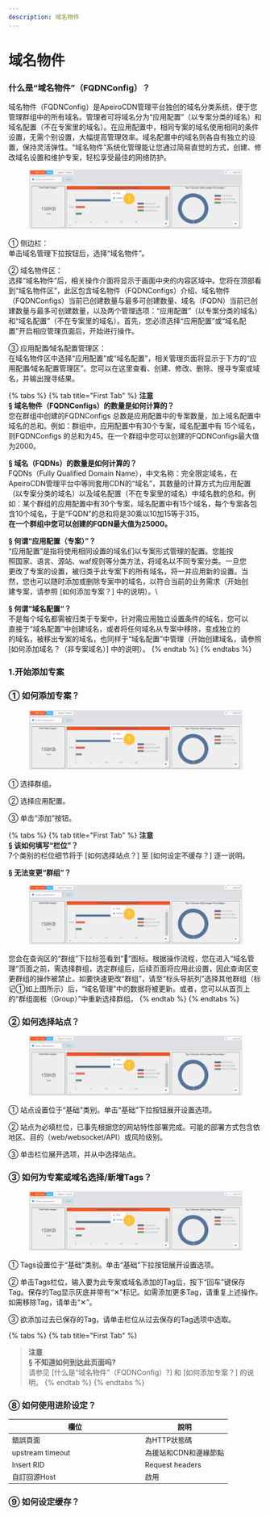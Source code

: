 ```yaml
---
description: 域名物件
---
```


# 域名物件



### **什么是“域名物件”（FQDNConfig）？** <a href="#e4-bb-80-e4-b9-88-e6-98-af-e2-80-9c-e5-9f-9f-e5-90-8d-e7-89-a9-e4-bb-b6-e2-80-9d-ef-bc-88fqdnconfig" id="e4-bb-80-e4-b9-88-e6-98-af-e2-80-9c-e5-9f-9f-e5-90-8d-e7-89-a9-e4-bb-b6-e2-80-9d-ef-bc-88fqdnconfig"></a>

域名物件（FQDNConfig）是ApeiroCDN管理平台独创的域名分类系统，便于您管理群组中的所有域名。管理者可将域名分为“应用配置”（以专案分类的域名）和域名配置（不在专案里的域名）。在应用配置中，相同专案的域名使用相同的条件设置，无需个别设置，大幅提高管理效率。域名配置中的域名则各自有独立的设置，保持灵活弹性。“域名物件”系统化管理能让您通过简易直觉的方式，创建、修改域名设置和维护专案，轻松享受最佳的网络防护。

<figure><img src="../.gitbook/assets/截圖 2024-01-11 16.38.45.png" alt=""><figcaption></figcaption></figure>

① 侧边栏：\
单击域名管理下拉按钮后，选择“域名物件”。

② 域名物件区：\
选择“域名物件”后，相关操作介面将显示于画面中央的内容区域中。您将在顶部看到“域名物件区”，此区包含域名物件（FQDNConfigs）介绍、域名物件（FQDNConfigs）当前已创建数量与最多可创建数量、域名（FQDN）当前已创建数量与最多可创建数量，以及两个管理选项：“应用配置”（以专案分类的域名）和“域名配置”（不在专案里的域名）。首先，您必须选择“应用配置”或“域名配置”开启相应管理页面后，开始进行操作。

③ 应用配置⁄域名配置管理区：\
在域名物件区中选择“应用配置”或“域名配置”，相关管理页面将显示于下方的“应用配置⁄域名配置管理区”。您可以在这里查看、创建、修改、删除、搜寻专案或域名，并输出搜寻结果。



{% tabs %}
{% tab title="First Tab" %}
**注意**\
**§   域名物件（FQDNConfigs）的数量是如何计算的？**\
您在群组中创建的FQDNConfigs 总数是应用配置中的专案数量，加上域名配置中域名的总和。例如：群组中，应用配置中有30个专案，域名配置中有 15个域名，则FQDNConfigs 的总和为45。在一个群组中您可以创建的FQDNConfigs最大值为2000。



**§   域名（FQDNs）的数量是如何计算的？**\
FQDNs（Fully Qualified Domain Name），中文名称：完全限定域名，在ApeiroCDN管理平台中等同套用CDN的“域名”，其数量的计算方式为应用配置（以专案分类的域名）以及域名配置（不在专案里的域名）中域名数的总和。例如：某个群组的应用配置中有30个专案，域名配置中有15个域名，每个专案各包含10个域名，于是“FQDN”的总和将是30乘以10加15等于315。\
**在一个群组中您可以创建的FQDN最大值为25000。**



**§   何谓“应用配置（专案）”？**\
“应用配置”是指将使用相同设置的域名们以专案形式管理的配置。您能按\
照国家、语言、源站、waf规则等分类方法，将域名以不同专案分类。一旦您\
更改了专案的设置，被归类于此专案下的所有域名，将一并应用新的设置。当\
然，您也可以随时添加或删除专案中的域名，以符合当前的业务需求（开始创\
建专案，请参照 \[如何添加专案？] 中的说明）。\


**§   何谓“域名配置“？**\
不是每个域名都需被归类于专案中，针对需应用独立设置条件的域名，您可以\
直接于“域名配置”中创建域名，或者将任何域名从专案中移除，变成独立的\
的域名，被移出专案的域名，也同样于“域名配置”中管理（开始创建域名，请参照 \[如何添加域名？（非专案域名）] 中的说明）。
{% endtab %}
{% endtabs %}



### **1.开始添加专案** <a href="#id-1-e5-bc-80-e5-a7-8b-e6-b7-bb-e5-8a-a0-e4-b8-93-e6-a1-88" id="id-1-e5-bc-80-e5-a7-8b-e6-b7-bb-e5-8a-a0-e4-b8-93-e6-a1-88"></a>

### **① 如何添加专案？** <a href="#e2-91-a0-e5-a6-82-e4-bd-95-e6-b7-bb-e5-8a-a0-e4-b8-93-e6-a1-88-ef-bc-9f" id="e2-91-a0-e5-a6-82-e4-bd-95-e6-b7-bb-e5-8a-a0-e4-b8-93-e6-a1-88-ef-bc-9f"></a>

<figure><img src="../.gitbook/assets/截圖 2024-01-11 16.38.45.png" alt=""><figcaption></figcaption></figure>

① 选择群组。

② 选择应用配置。

③ 单击“添加”按钮。



{% tabs %}
{% tab title="First Tab" %}
**注意**\
**§   该如何填写“栏位”？**\
7个类别的栏位细节将于 \[如何选择站点？] 至 \[如何设定不缓存？] 逐一说明。

**§   无法变更“群组”？**

<figure><img src="../.gitbook/assets/截圖 2024-01-11 16.38.45.png" alt=""><figcaption></figcaption></figure>

您会在查询区的“群组”下拉标签看到“🚫”图标。根据操作流程，您在进入“域名管理”页面之前，需选择群组，选定群组后，后续页面将应用此设置，因此查询区变更群组的操作被禁止。如要快速更改“群组”，请至“标头导航列”选择其他群组（标记①如上图所示）后，“域名管理”中的数据将被更新。或者，您可以从首页上的“群组面板（Group）”中重新选择群组。
{% endtab %}
{% endtabs %}



### **② 如何选择站点？** <a href="#e2-91-a1-e5-a6-82-e4-bd-95-e9-80-89-e6-8b-a9-e7-ab-99-e7-82-b9-ef-bc-9f" id="e2-91-a1-e5-a6-82-e4-bd-95-e9-80-89-e6-8b-a9-e7-ab-99-e7-82-b9-ef-bc-9f"></a>

<figure><img src="../.gitbook/assets/截圖 2024-01-11 16.38.45.png" alt=""><figcaption></figcaption></figure>

① 站点设置位于“基础”类别。单击“基础”下拉按钮展开设置选项。

② 站点为必填栏位，已事先根据您的网站特性部署完成。可能的部署方式包含依地区、目的（web/websocket/API）或风险级别。

③ 单击栏位展开选项，并从中选择站点。



### **③ 如何为专案或域名选择/新增Tags？** <a href="#e2-91-a2-e5-a6-82-e4-bd-95-e4-b8-ba-e4-b8-93-e6-a1-88-e6-88-96-e5-9f-9f-e5-90-8d-e9-80-89-e6-8b-a9-e" id="e2-91-a2-e5-a6-82-e4-bd-95-e4-b8-ba-e4-b8-93-e6-a1-88-e6-88-96-e5-9f-9f-e5-90-8d-e9-80-89-e6-8b-a9-e"></a>

<figure><img src="../.gitbook/assets/截圖 2024-01-11 16.38.45.png" alt=""><figcaption></figcaption></figure>

① Tags设置位于“基础”类别。单击“基础”下拉按钮展开设置选项。

② 单击Tags栏位，输入要为此专案或域名添加的Tag后，按下“回车”键保存Tag。保存的Tag显示灰底并带有“✕”标记。如需添加更多Tag，请重复上述操作。如需移除Tag，请单击“✕”。

③ 欲添加过去已保存的Tag，请单击栏位从过去保存的Tag选项中选取。

{% tabs %}
{% tab title="First Tab" %}
> **注意**\
> **§   不知道如何到达此页面吗?**\
> 请参见 \[什么是“域名物件”（FQDNConfig）?] 和 \[如何添加专案？] 的说明。
{% endtab %}
{% endtabs %}

### **⑧ 如何使用进阶设定？** <a href="#e2-91-a7-e5-a6-82-e4-bd-95-e4-bd-bf-e7-94-a8-e8-bf-9b-e9-98-b6-e8-ae-be-e5-ae-9a-ef-bc-9f" id="e2-91-a7-e5-a6-82-e4-bd-95-e4-bd-bf-e7-94-a8-e8-bf-9b-e9-98-b6-e8-ae-be-e5-ae-9a-ef-bc-9f"></a>



<table><thead><tr><th width="250">欄位</th><th>說明</th></tr></thead><tbody><tr><td>錯誤頁面</td><td>為HTTP狀態碼</td></tr><tr><td>upstream timeout</td><td>為援站和CDN和邊緣節點</td></tr><tr><td>Insert RID</td><td>Request headers</td></tr><tr><td>自訂回源Host</td><td>啟用</td></tr></tbody></table>



### **⑨ 如何设定缓存？** <a href="#e2-91-a8-e5-a6-82-e4-bd-95-e8-ae-be-e5-ae-9a-e7-bc-93-e5-a-d-98-ef-bc-9f" id="e2-91-a8-e5-a6-82-e4-bd-95-e8-ae-be-e5-ae-9a-e7-bc-93-e5-a-d-98-ef-bc-9f"></a>

